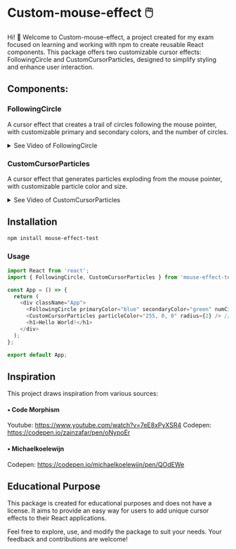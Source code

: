 # Custom-mouse-effect 🖱️
Hi! 👋
Welcome to Custom-mouse-effect, a project created for my exam focused on learning and working with npm to create reusable React components. This package offers two customizable cursor effects: FollowingCircle and CustomCursorParticles, designed to simplify styling and enhance user interaction.

## Components:

### FollowingCircle
A cursor effect that creates a trail of circles following the mouse pointer, with customizable primary and secondary colors, and the number of circles.

<details closed>
  <summary>See Video of FollowingCircle</summary>
  ![partikel-1](https://github.com/hidesh/Mouse-effect-test/assets/48475771/779445aa-c6bb-4eb5-9353-23b08cf9b311)


</details>

### CustomCursorParticles
A cursor effect that generates particles exploding from the mouse pointer, with customizable particle color and size.

<details closed>
  <summary>See Video of CustomCursorParticles</summary>
  ![partikel-2](https://github.com/hidesh/Mouse-effect-test/assets/48475771/c1d855c5-6019-4083-b492-cd7661b36b8c)
</details>


## Installation
```bash
npm install mouse-effect-test
```
### Usage
```js
import React from 'react';
import { FollowingCircle, CustomCursorParticles } from 'mouse-effect-test'; // Remember to import the package

const App = () => {
  return (
    <div className="App">
      <FollowingCircle primaryColor="blue" secondaryColor="green" numCircles={15} /> // Properties that you can change, out of your taste.
      <CustomCursorParticles particleColor="255, 0, 0" radius={2} /> // Properties that you can change, out of your taste.
      <h1>Hello World!</h1>
    </div>
  );
};

export default App;
```

## Inspiration

This project draws inspiration from various sources:

#### • Code Morphism
Youtube: https://www.youtube.com/watch?v=7eE8xPyXSR4
Codepen: https://codepen.io/zainzafar/pen/oNypoEr

#### • Michaelkoelewijn
Codepen: https://codepen.io/michaelkoelewijn/pen/QOdEWe

## Educational Purpose
This package is created for educational purposes and does not have a license. It aims to provide an easy way for users to add unique cursor effects to their React applications.

Feel free to explore, use, and modify the package to suit your needs. Your feedback and contributions are welcome!

